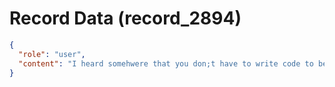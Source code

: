 # Record Data (record_2894)

```json
{
  "role": "user",
  "content": "I heard somehwere that you don;t have to write code to be a manager of a technical team? is that true? if so he's not at fault? "
}
```
